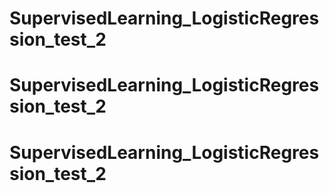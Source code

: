 # SupervisedLearning_LogisticRegression_test_2
# SupervisedLearning_LogisticRegression_test_2
# SupervisedLearning_LogisticRegression_test_2
